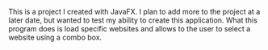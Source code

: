 This is a project I created with JavaFX. I plan to add more to the project at a later date, but wanted to test my ability to create this application. What this program does is load specific websites and allows to the user to select a website using a combo box.
